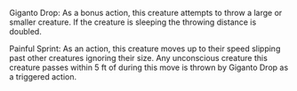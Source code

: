 Giganto Drop: As a bonus action, this creature attempts to throw a large or smaller creature. If the creature is sleeping the throwing distance is doubled. 

Painful Sprint: As an action, this creature moves up to their speed slipping past other creatures ignoring their size. Any unconscious creature this creature passes within 5 ft of during this move is thrown by Giganto Drop as a triggered action.  